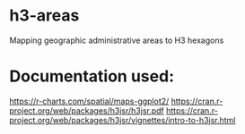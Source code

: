 # h3-areas
Mapping geographic administrative areas to H3 hexagons

# Documentation used:
https://r-charts.com/spatial/maps-ggplot2/
https://cran.r-project.org/web/packages/h3jsr/h3jsr.pdf
https://cran.r-project.org/web/packages/h3jsr/vignettes/intro-to-h3jsr.html
